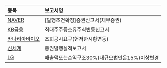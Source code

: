 |**종목**|**보고서명**|
|:-----|:-------|
|[NAVER](/035420/#dart)|[발행조건확정]증권신고서(채무증권)|
|[KB금융](/105560/#dart)|최대주주등소유주식변동신고서|
|[카나리아바이오](/016790/#dart)|조회공시요구(현저한시황변동)|
|[신세계](/004170/#dart)|증권발행실적보고서|
|[LG](/003550/#dart)|매출액또는손익구조30%(대규모법인은15%)이상변경|